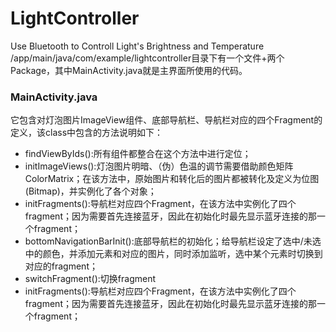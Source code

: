 # LightController
Use Bluetooth to Controll Light's Brightness and Temperature
/app/main/java/com/example/lightcontroller目录下有一个文件+两个Package，其中MainActivity.java就是主界面所使用的代码。
### MainActivity.java
它包含对灯泡图片ImageView组件、底部导航栏、导航栏对应的四个Fragment的定义，该class中包含的方法说明如下：
- findViewByIds():所有组件都整合在这个方法中进行定位；
- initImageViews():灯泡图片明暗、（伪）色温的调节需要借助颜色矩阵ColorMatrix；在该方法中，原始图片和转化后的图片都被转化及定义为位图(Bitmap)，并实例化了各个对象；
- initFragments():导航栏对应四个Fragment，在该方法中实例化了四个fragment；因为需要首先连接蓝牙，因此在初始化时最先显示蓝牙连接的那一个fragment；
- bottomNavigationBarInit():底部导航栏的初始化；给导航栏设定了选中/未选中的颜色，并添加元素和对应的图片，同时添加监听，选中某个元素时切换到对应的fragment；
- switchFragment():切换fragment
- initFragments():导航栏对应四个Fragment，在该方法中实例化了四个fragment；因为需要首先连接蓝牙，因此在初始化时最先显示蓝牙连接的那一个fragment；
